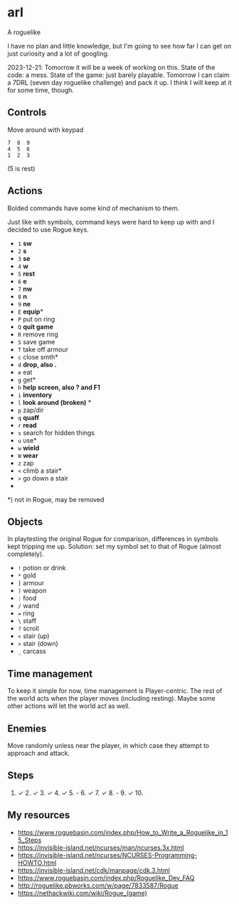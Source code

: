 # arl
A roguelike

I have no plan and little knowledge, but I'm going to see how far I can get on just curiosity and a lot of googling.

2023-12-21: Tomorrow it will be a week of working on this. State of the code: a mess. State of the game: just barely playable. Tomorrow I can claim a 7DRL (seven day roguelike challenge) and pack it up. I think I will keep at it for some time, though.

## Controls
Move around with keypad
```
7  8  9
4  5  6
1  2  3
```
(5 is rest)

## Actions
Bolded commands have some kind of mechanism to them.

Just like with symbols, command keys were hard to keep up with and I decided to use Rogue keys.

- `1` **sw**
- `2` **s**
- `3` **se**
- `4` **w**
- `5` **rest**
- `6` **e**
- `7` **nw**
- `8` **n**
- `9` **ne**
- `E` **equip***
- `P` put on ring
- `Q` **quit game**
- `R` remove ring
- `S` save game
- `T` take off armour
- `c` close smth*
- `d` **drop, also .**
- `e` eat
- `g` get*
- `h` **help screen, also ? and F1**
- `i` **inventory**
- `l` **look around (broken)** *
- `p` zap/dir
- `q` **quaff**
- `r` **read**
- `s` search for hidden things
- `u` use*
- `w` **wield**
- `W` **wear**
- `z` zap
- `<` climb a stair*
- `>` go down a stair
- 
*) not in Rogue, may be removed


## Objects
In playtesting the original Rogue for comparison, differences in symbols kept tripping me up. Solution: set my symbol set to that of Rogue (almost completely).
- `!` potion or drink
- `*` gold
- `]` armour
- `)` weapon
- `:` food
- `/` wand
- `=` ring
- `\` staff
- `?` scroll
- `<` stair (up)
- `>` stair (down)
- `_` carcass

## Time management
To keep it simple for now, time management is Player-centric. The rest of the world acts when the player moves (including resting). Maybe some other actions will let the world act as well.

## Enemies
Move randomly unless near the player, in which case they attempt to approach and attack.

## Steps

1. ✓ 2. ✓ 3. ✓ 4. ✓ 5. - 6. ✓ 7. ✓ 8. - 9. ✓ 10. 
## My resources

- https://www.roguebasin.com/index.php/How_to_Write_a_Roguelike_in_15_Steps
- https://invisible-island.net/ncurses/man/ncurses.3x.html
- https://invisible-island.net/ncurses/NCURSES-Programming-HOWTO.html
- https://invisible-island.net/cdk/manpage/cdk.3.html
- https://www.roguebasin.com/index.php/Roguelike_Dev_FAQ
- http://roguelike.pbworks.com/w/page/7833587/Rogue
- https://nethackwiki.com/wiki/Rogue_(game)
